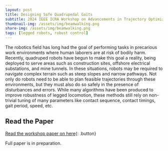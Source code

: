 ```yaml
---
layout: post
title: Designing Safe Quadrupedal Gaits
subtitle: 2024 IEEE ICRA Workshop on Advancements in Trajectory Optimization and Model Predictive Control for Legged Systems
thumbnail-img: /assets/img/beamwalking.png
share-img: /assets/img/beamwalking.png
tags: [legged robots, robust control]
---
```


<style>
  .button {
    display: inline-block;
    padding: 10px 15px;
    margin: 10px 0;
    font-size: 16px;
    color: #FFF5EE;
    background: #745EED;
    text-decoration: none;
    border-radius: 5px;
    font-weight: 600;
  }
  .button:hover { background: #745EED; color: #8BD1DA; }
</style>

The robotics field has long had the goal of performing tasks in precarious work environments where human laborers are at risk of bodily harm. 
Recently, quadruped robots have begun to make this goal a reality, being deployed to serve areas such as construction sites, offshore electrical substations, and mine tunnels. In these situations, robots may be required to navigate complex terrain such as steep slopes and narrow pathways. 
Not only do robots need to be able to plan feasible trajectories through these environments, but they must also do so safely in the presence of disturbances and errors. While many algorithms have been produced to improve robustness of legged locomotion, these methods still rely on non-trivial tuning of many parameters like contact sequence, contact timings, gait period, speed, etc.

## Read the Paper  
[Read the workshop paper on here](https://atompc-workshop.github.io/papers/){: .button}

Full paper is in preparation.
